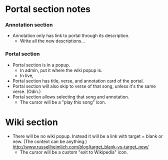 # Portal section notes

### Annotation section

* Annotation only has link to portal through its description.
    * Write all the new descriptions...

### Portal section

* Portal section is in a popup.
    * In admin, put it where the wiki popup is.
    * In live,
* Portal section has title, verse, and annotation card of the portal.
* Portal section will also skip to verse of that song, unless it's the same verse. (Odin.)
* Portal section allows selecting that song and annotation.
    * The cursor will be a "play this song" icon.

# Wiki section

* There will be no wiki popup. Instead it will be a link with target = blank or new. (The context can be anything.) http://www.russellheimlich.com/blog/target_blank-vs-target_new/
    * The cursor will be a custom "exit to Wikipedia" icon.
